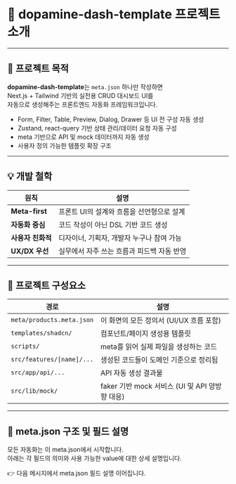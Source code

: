 # 🧠 dopamine-dash-template 프로젝트 소개

---

## 🎯 프로젝트 목적

**dopamine-dash-template**는 `meta.json` 하나만 작성하면  
Next.js + Tailwind 기반의 실전용 CRUD 대시보드 UI를  
자동으로 생성해주는 프론트엔드 자동화 프레임워크입니다.

- Form, Filter, Table, Preview, Dialog, Drawer 등 UI 전 구성 자동 생성
- Zustand, react-query 기반 상태 관리/데이터 요청 자동 구성
- meta 기반으로 API 및 mock 데이터까지 자동 생성
- 사용자 정의 가능한 템플릿 확장 구조

---

## 💡 개발 철학

| 원칙              | 설명                                       |
| ----------------- | ------------------------------------------ |
| **Meta-first**    | 프론트 UI의 설계와 흐름을 선언형으로 설계  |
| **자동화 중심**   | 코드 작성이 아닌 DSL 기반 코드 생성        |
| **사용자 친화적** | 디자이너, 기획자, 개발자 누구나 참여 가능  |
| **UX/DX 우선**    | 실무에서 자주 쓰는 흐름과 피드백 자동 반영 |

---

## 🧩 프로젝트 구성요소

| 경로                      | 설명                                           |
| ------------------------- | ---------------------------------------------- |
| `meta/products.meta.json` | 이 화면의 모든 정의서 (UI/UX 흐름 포함)        |
| `templates/shadcn/`       | 컴포넌트/페이지 생성용 템플릿                  |
| `scripts/`                | meta를 읽어 실제 파일을 생성하는 코드          |
| `src/features/[name]/...` | 생성된 코드들이 도메인 기준으로 정리됨         |
| `src/app/api/...`         | API 자동 생성 결과물                           |
| `src/lib/mock/`           | faker 기반 mock 서비스 (UI 및 API 양방향 대응) |

---

## 📘 meta.json 구조 및 필드 설명

모든 자동화는 이 meta.json에서 시작합니다.  
아래는 각 필드의 의미와 사용 가능한 value에 대한 상세 설명입니다.

👉 다음 메시지에서 meta.json 필드 설명 이어집니다.
